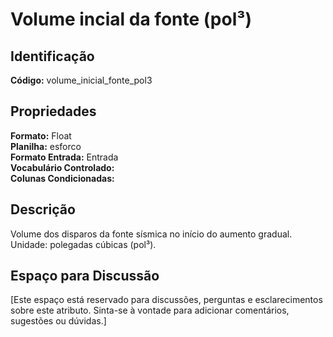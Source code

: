# Volume incial da fonte (pol³)

## Identificação
**Código:** volume_inicial_fonte_pol3

## Propriedades
**Formato:** Float  
**Planilha:** esforco  
**Formato Entrada:** Entrada  
**Vocabulário Controlado:**   
**Colunas Condicionadas:**   

## Descrição
Volume dos disparos da fonte sísmica no início do aumento gradual. Unidade: polegadas cúbicas (pol³).

## Espaço para Discussão
[Este espaço está reservado para discussões, perguntas e esclarecimentos sobre este atributo. Sinta-se à vontade para adicionar comentários, sugestões ou dúvidas.]

